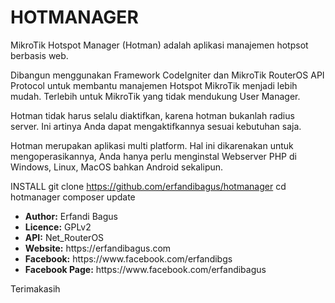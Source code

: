 # HOTMANAGER
MikroTik Hotspot Manager (Hotman) adalah aplikasi manajemen hotpsot berbasis web.

Dibangun menggunakan Framework CodeIgniter dan MikroTik RouterOS API Protocol untuk membantu manajemen Hotspot MikroTik menjadi lebih mudah. Terlebih untuk MikroTik yang tidak mendukung User Manager.

Hotman tidak harus selalu diaktifkan, karena hotman bukanlah radius server. Ini artinya Anda dapat mengaktifkannya sesuai kebutuhan saja.

Hotman merupakan aplikasi multi platform. Hal ini dikarenakan untuk mengoperasikannya, Anda hanya perlu menginstal Webserver PHP di Windows, Linux, MacOS bahkan Android sekalipun.

INSTALL
git clone https://github.com/erfandibagus/hotmanager
cd hotmanager
composer update

<ul>
<li><strong>Author:</strong> Erfandi Bagus</li>
<li><strong>Licence:</strong> GPLv2</li>
<li><strong>API:</strong> Net_RouterOS</li>
<li><strong>Website:</strong> https://erfandibagus.com</li>
<li><strong>Facebook:</strong> https://www.facebook.com/erfandibgs</li>
<li><strong>Facebook Page:</strong> https://www.facebook.com/erfandibagus</li>
</ul>

Terimakasih
